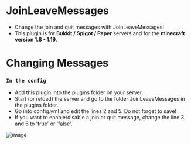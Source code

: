 # JoinLeaveMessages

* Change the join and quit messages with JoinLeaveMessages!
* This plugin is for **Bukkit / Spigot / Paper** servers and for the **minecraft version 1.8 - 1.19**.

# Changing Messages

### ``In the config``
* Add this plugin into the plugins folder on your server.
* Start (or reload) the server and go to the folder JoinLeaveMessages in the plugins folder.
* Go into config.yml and edit the lines 2 and 5. Do not forget to save!
* If you want to enable/disable a join or quit message, change the line 3 and 6 to 'true' or 'false'.

![image](https://user-images.githubusercontent.com/52254539/178979957-d0a5249c-1ec6-44d6-98ad-0826ee1f4d91.png)
